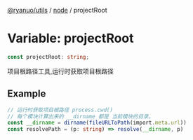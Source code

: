 [@ryanuo/utils](../../index.md) / [node](../index.md) / projectRoot

# Variable: projectRoot

```ts
const projectRoot: string;
```

项目根路径工具,运行时获取项目根路径

## Example

```ts
// 运行时获取项目根路径 process.cwd()
// 每个模块计算出来的 __dirname 都是 当前模块的目录。
const __dirname = dirname(fileURLToPath(import.meta.url))
const resolvePath = (p: string) => resolve(__dirname, p)
```

